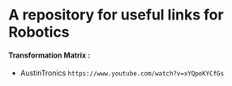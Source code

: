 # A repository for useful links for Robotics 


#### Transformation Matrix : 
- AustinTronics
```https://www.youtube.com/watch?v=xYQpeKYCfGs```
